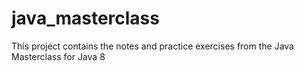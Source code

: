 # java_masterclass
This project contains the notes and practice exercises from the Java Masterclass for Java 8
